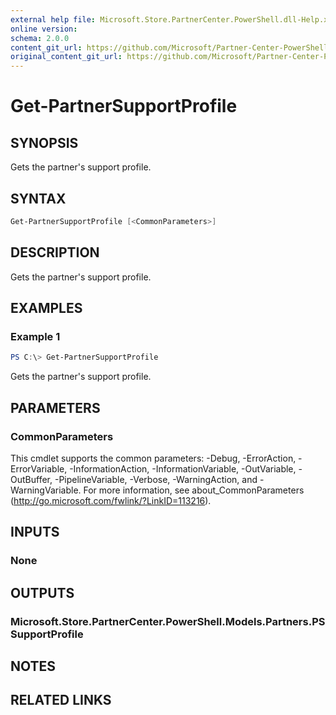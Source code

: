 ```yaml
---
external help file: Microsoft.Store.PartnerCenter.PowerShell.dll-Help.xml
online version:
schema: 2.0.0
content_git_url: https://github.com/Microsoft/Partner-Center-PowerShell/blob/master/docs/help/Get-PartnerSupportProfile.md 
original_content_git_url: https://github.com/Microsoft/Partner-Center-PowerShell/blob/master/docs/help/Get-PartnerSupportProfile.md
---
```


# Get-PartnerSupportProfile

## SYNOPSIS
Gets the partner's support profile.

## SYNTAX

```powershell
Get-PartnerSupportProfile [<CommonParameters>]
```

## DESCRIPTION
Gets the partner's support profile.

## EXAMPLES

### Example 1
```powershell
PS C:\> Get-PartnerSupportProfile
```

Gets the partner's support profile.

## PARAMETERS

### CommonParameters
This cmdlet supports the common parameters: -Debug, -ErrorAction, -ErrorVariable, -InformationAction, -InformationVariable, -OutVariable, -OutBuffer, -PipelineVariable, -Verbose, -WarningAction, and -WarningVariable. For more information, see about_CommonParameters (http://go.microsoft.com/fwlink/?LinkID=113216).

## INPUTS

### None

## OUTPUTS

### Microsoft.Store.PartnerCenter.PowerShell.Models.Partners.PSSupportProfile

## NOTES

## RELATED LINKS

